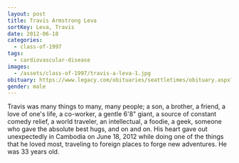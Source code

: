 ```yaml
---
layout: post
title: Travis Armstrong Leva
sortKey: Leva, Travis
date: 2012-06-18
categories:
  - class-of-1997
tags:
  - cardiovascular-disease
images:
  - /assets/class-of-1997/travis-a-leva-1.jpg
obituary: https://www.legacy.com/obituaries/seattletimes/obituary.aspx?n=travis-armstrong-leva&pid=158213974
gender: male
---
```

Travis was many things to many, many people; a son, a brother, a friend, a love of one's life, a co-worker, a gentle 6'8" giant, a source of constant comedy relief, a world traveler, an intellectual, a foodie, a geek, someone who gave the absolute best hugs, and on and on. His heart gave out unexpectedly in Cambodia on June 18, 2012 while doing one of the things that he loved most, traveling to foreign places to forge new adventures. He was 33 years old.
